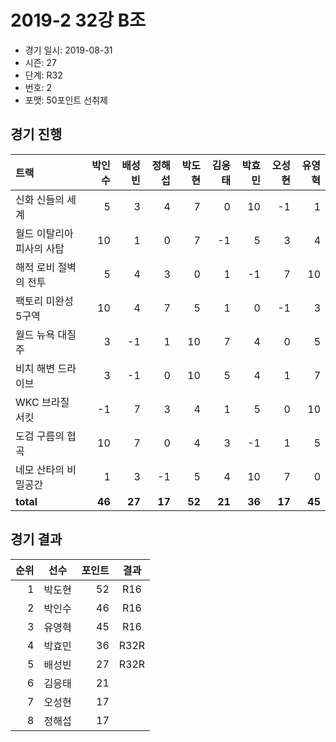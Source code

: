 # 2019-2 32강 B조

- 경기 일시: 2019-08-31
- 시즌: 27
- 단계: R32
- 번호: 2
- 포맷: 50포인트 선취제





## 경기 진행

| 트랙 | 박인수 | 배성빈 | 정해섭 | 박도현 | 김응태 | 박효민 | 오성현 | 유영혁 |
|:---|---:|---:|---:|---:|---:|---:|---:|---:|
| 신화 신들의 세계 | 5 | 3 | 4 | 7 | 0 | 10 | -1 | 1 |
| 월드 이탈리아 피사의 사탑 | 10 | 1 | 0 | 7 | -1 | 5 | 3 | 4 |
| 해적 로비 절벽의 전투 | 5 | 4 | 3 | 0 | 1 | -1 | 7 | 10 |
| 팩토리 미완성 5구역 | 10 | 4 | 7 | 5 | 1 | 0 | -1 | 3 |
| 월드 뉴욕 대질주 | 3 | -1 | 1 | 10 | 7 | 4 | 0 | 5 |
| 비치 해변 드라이브 | 3 | -1 | 0 | 10 | 5 | 4 | 1 | 7 |
| WKC 브라질 서킷 | -1 | 7 | 3 | 4 | 1 | 5 | 0 | 10 |
| 도검 구름의 협곡 | 10 | 7 | 0 | 4 | 3 | -1 | 1 | 5 |
| 네모 산타의 비밀공간 | 1 | 3 | -1 | 5 | 4 | 10 | 7 | 0 |
| __total__ | __46__ | __27__ | __17__ | __52__ | __21__ | __36__ | __17__ | __45__ |




## 경기 결과

| 순위 | 선수 | 포인트 | 결과 |
|---:|:---:|---:|:---:|
| 1 | 박도현 | 52 | R16 |
| 2 | 박인수 | 46 | R16 |
| 3 | 유영혁 | 45 | R16 |
| 4 | 박효민 | 36 | R32R |
| 5 | 배성빈 | 27 | R32R |
| 6 | 김응태 | 21 |  |
| 7 | 오성현 | 17 |  |
| 8 | 정해섭 | 17 |  |


